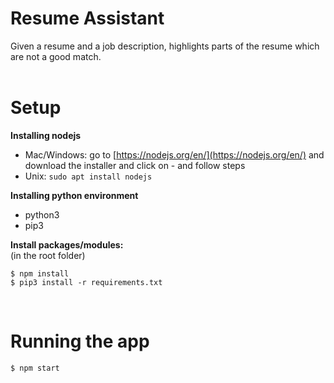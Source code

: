 # Resume Assistant
Given a resume and a job description, highlights parts of the resume which are not a good match.<br/><br/>

# Setup
**Installing nodejs**<br/>
* Mac/Windows: go to [https://nodejs.org/en/](https://nodejs.org/en/) and download the installer and click on - and follow steps<br/>
* Unix: `sudo apt install nodejs`

**Installing python environment**<br/>
* python3
* pip3

**Install packages/modules:**<br/>
(in the root folder)
```
$ npm install
$ pip3 install -r requirements.txt
```

<br/>

# Running the app
```
$ npm start
```

<br/>
